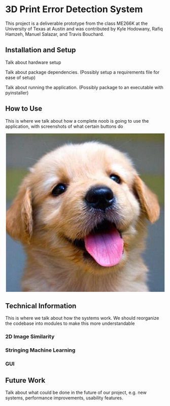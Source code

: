# 3D Print Error Detection System

This project is a deliverable prototype from the class ME266K at the University of Texas at Austin and was contributed by Kyle Hodowany, Rafiq Hamzeh, Manuel Salazar, and Travis Bouchard.

## Installation and Setup

Talk about hardware setup

Talk about package dependencies. (Possibly setup a requirements file for ease of setup)

Talk about running the application. (Possibly package to an executable with pyinstaller)

## How to Use

This is where we talk about how a complete noob is going to use the application, with screenshots of what certain buttons do

<p align="center">
  <img src="docRes/Dog.png" alt="Dog" width="500" height="auto"/>
</p>


## Technical Information

This is where we talk about how the systems work. We should reorganize the codebase into modules to make this more understandable

### 2D Image Similarity

### Stringing Machine Learning

### GUI

## Future Work

Talk about what could be done in the future of our project, e.g. new systems, performance improvements, usability features.

